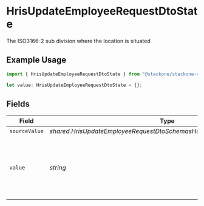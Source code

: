 # HrisUpdateEmployeeRequestDtoState

The ISO3166-2 sub division where the location is situated

## Example Usage

```typescript
import { HrisUpdateEmployeeRequestDtoState } from "@stackone/stackone-client-ts/sdk/models/shared";

let value: HrisUpdateEmployeeRequestDtoState = {};
```

## Fields

| Field                                                                    | Type                                                                     | Required                                                                 | Description                                                              |
| ------------------------------------------------------------------------ | ------------------------------------------------------------------------ | ------------------------------------------------------------------------ | ------------------------------------------------------------------------ |
| `sourceValue`                                                            | *shared.HrisUpdateEmployeeRequestDtoSchemasHomeLocationStateSourceValue* | :heavy_minus_sign:                                                       | N/A                                                                      |
| `value`                                                                  | *string*                                                                 | :heavy_minus_sign:                                                       | state (ISO3166-2 Sub Division Code) - value must be a valid enum value   |